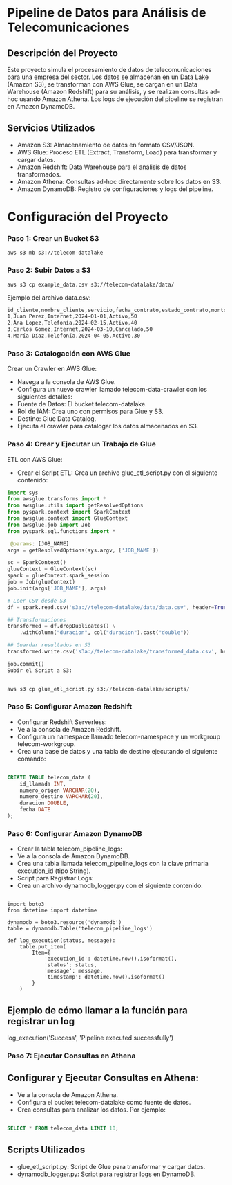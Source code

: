 # Pipeline de Datos para Análisis de Telecomunicaciones
## Descripción del Proyecto
Este proyecto simula el procesamiento de datos de telecomunicaciones para una empresa del sector. Los datos se almacenan en un Data Lake (Amazon S3), se transforman con AWS Glue, se cargan en un Data Warehouse (Amazon Redshift) para su análisis, y se realizan consultas ad-hoc usando Amazon Athena. Los logs de ejecución del pipeline se registran en Amazon DynamoDB.

## Servicios Utilizados
- Amazon S3: Almacenamiento de datos en formato CSV/JSON.
- AWS Glue: Proceso ETL (Extract, Transform, Load) para transformar y cargar datos.
- Amazon Redshift: Data Warehouse para el análisis de datos transformados.
- Amazon Athena: Consultas ad-hoc directamente sobre los datos en S3.
- Amazon DynamoDB: Registro de configuraciones y logs del pipeline.
# Configuración del Proyecto
### Paso 1: Crear un Bucket S3
``` bas
aws s3 mb s3://telecom-datalake
```
### Paso 2: Subir Datos a S3
```
aws s3 cp example_data.csv s3://telecom-datalake/data/
```
Ejemplo del archivo data.csv:

``` css
id_cliente,nombre_cliente,servicio,fecha_contrato,estado_contrato,monto
1,Juan Perez,Internet,2024-01-01,Activo,50
2,Ana Lopez,Telefonía,2024-02-15,Activo,40
3,Carlos Gomez,Internet,2024-03-10,Cancelado,50
4,María Díaz,Telefonía,2024-04-05,Activo,30 
```

### Paso 3: Catalogación con AWS Glue
Crear un Crawler en AWS Glue:
- Navega a la consola de AWS Glue.
- Configura un nuevo crawler llamado telecom-data-crawler con los siguientes detalles:
- Fuente de Datos: El bucket telecom-datalake.
- Rol de IAM: Crea uno con permisos para Glue y S3.
- Destino: Glue Data Catalog.
- Ejecuta el crawler para catalogar los datos almacenados en S3.

### Paso 4: Crear y Ejecutar un Trabajo de Glue
ETL con AWS Glue:
- Crear el Script ETL: Crea un archivo glue_etl_script.py con el siguiente contenido:
``` Python 
import sys
from awsglue.transforms import *
from awsglue.utils import getResolvedOptions
from pyspark.context import SparkContext
from awsglue.context import GlueContext
from awsglue.job import Job
from pyspark.sql.functions import *

 @params: [JOB_NAME]
args = getResolvedOptions(sys.argv, ['JOB_NAME'])

sc = SparkContext()
glueContext = GlueContext(sc)
spark = glueContext.spark_session
job = Job(glueContext)
job.init(args['JOB_NAME'], args)

# Leer CSV desde S3
df = spark.read.csv('s3a://telecom-datalake/data/data.csv', header=True)

## Transformaciones
transformed = df.dropDuplicates() \
    .withColumn("duracion", col("duracion").cast("double"))

## Guardar resultados en S3
transformed.write.csv('s3a://telecom-datalake/transformed_data.csv', header=True)

job.commit()
Subir el Script a S3:


aws s3 cp glue_etl_script.py s3://telecom-datalake/scripts/
```
### Paso 5: Configurar Amazon Redshift
- Configurar Redshift Serverless:
- Ve a la consola de Amazon Redshift.
- Configura un namespace llamado telecom-namespace y un workgroup telecom-workgroup.
- Crea una base de datos y una tabla de destino ejecutando el siguiente comando:
```sql

CREATE TABLE telecom_data (
    id_llamada INT,
    numero_origen VARCHAR(20),
    numero_destino VARCHAR(20),
    duracion DOUBLE,
    fecha DATE
);
```
### Paso 6: Configurar Amazon DynamoDB
- Crear la tabla telecom_pipeline_logs:
- Ve a la consola de Amazon DynamoDB.
- Crea una tabla llamada telecom_pipeline_logs con la clave primaria execution_id (tipo String).
- Script para Registrar Logs:
- Crea un archivo dynamodb_logger.py con el siguiente contenido:
```

import boto3
from datetime import datetime

dynamodb = boto3.resource('dynamodb')
table = dynamodb.Table('telecom_pipeline_logs')

def log_execution(status, message):
    table.put_item(
        Item={
            'execution_id': datetime.now().isoformat(),
            'status': status,
            'message': message,
            'timestamp': datetime.now().isoformat()
        }
    )
```
## Ejemplo de cómo llamar a la función para registrar un log
log_execution('Success', 'Pipeline executed successfully')

### Paso 7: Ejecutar Consultas en Athena
## Configurar y Ejecutar Consultas en Athena:
- Ve a la consola de Amazon Athena.
- Configura el bucket telecom-datalake como fuente de datos.
- Crea consultas para analizar los datos. Por ejemplo:
``` sql

SELECT * FROM telecom_data LIMIT 10;
```
## Scripts Utilizados
- glue_etl_script.py: Script de Glue para transformar y cargar datos.
- dynamodb_logger.py: Script para registrar logs en DynamoDB.
